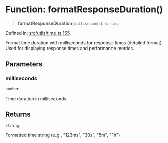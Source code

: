 # Function: formatResponseDuration()

> **formatResponseDuration**(`milliseconds`): `string`

Defined in: [src/utils/time.ts:165](https://github.com/Nick2bad4u/Uptime-Watcher/blob/main/src/utils/time.ts#L165)

Format time duration with milliseconds for response times (detailed format).
Used for displaying response times and performance metrics.

## Parameters

### milliseconds

`number`

Time duration in milliseconds

## Returns

`string`

Formatted time string (e.g., "123ms", "30s", "5m", "1h")
